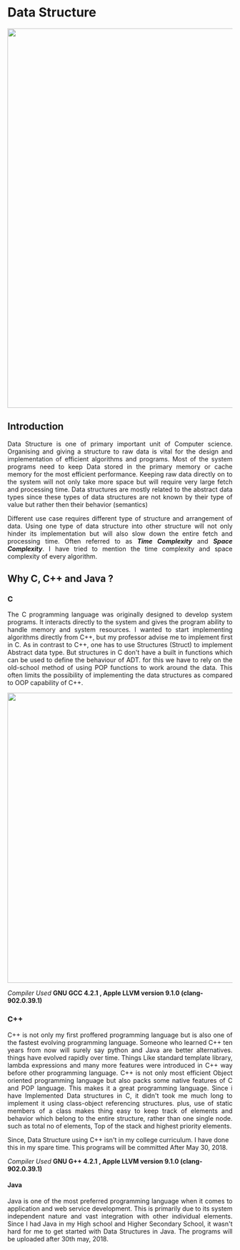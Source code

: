 Data Structure
==============

<p align="center">
  <img src="https://github.com/adityaanand13/Images_Private/blob/master/DS/DS_Wiki_home.png" width="850"/>
</p>

Introduction
-------------
<p align="justify">
Data Structure is one of primary important unit of Computer science. Organising and giving a structure to raw data is vital for the design and implementation of efficient algorithms and programs. Most of the system programs need to keep Data stored in the primary memory or cache memory for the most efficient performance. Keeping raw data directly on to the system will not only take more space but will require very large fetch and processing time. Data structures are mostly related to the abstract data types since these types of data structures are not known by their type of value but rather then their behavior (semantics)</p>

<p align="justify">
Different use case requires different type of structure and arrangement of data. Using one type of data structure into other structure will not only hinder its implementation but will also slow down the entire fetch and processing time. Often referred to as <b><i>Time Complexity</i></b> and <b><i>Space Complexity</i></b>. I have tried to mention the time complexity and space complexity of every algorithm.
</p>

Why C, C++ and Java ?
---------------------

### C
<p align="justify">
The C programming language was originally designed to develop system programs. It interacts directly to the system and gives the program ability to handle memory and system resources. I wanted to start implementing algorithms directly from C++, but my professor advise me to implement first in C. As in contrast to C++, one has to use Structures (Struct) to implement Abstract data type. But structures in C don't have a built in functions which can be used to define the behaviour of ADT. for this we have to rely on the old-school method of using POP functions to work around the data. This often limits the possibility of implementing the data structures as compared to OOP capability of C++.</p>

<p align="center">
  <img src="https://github.com/adityaanand13/Images_Private/blob/master/DS/DS_wiki_home_C_Sample.png" width="650"/>
</p>

   _Compiler Used_ **GNU GCC 4.2.1 , Apple LLVM version 9.1.0 (clang-902.0.39.1)**

### C++
<p align="justify">
C++ is not only my first proffered programming language but is also one of the fastest evolving programming language. Someone who learned C++ ten years from now will surely say python and Java are better alternatives. things have evolved rapidly over time. Things Like standard template library, lambda expressions and many more features were introduced in C++ way before other programming language. C++ is not only most efficient Object oriented programming language but also packs some native features of C and POP language. This makes it a great programming language. Since i have Implemented Data structures in C, it didn't took me much long to implement it using class-object referencing structures. plus, use of static members of a class makes thing easy to keep track of elements and behavior which belong to the entire structure, rather than one single node. such as total no of elements, Top of the stack and highest priority elements.</p>

Since, Data Structure using  C++ isn't in my college curriculum. I have done this in my spare time. This programs will be committed After May 30, 2018.

   _Compiler Used_ **GNU G++ 4.2.1 , Apple LLVM version 9.1.0 (clang-902.0.39.1)**

#### Java
<p align="justify">
Java is one of the most preferred programming language when it comes to application and web service development. This is primarily due to its system independent nature and vast integration with other individual elements. Since I had  Java in my High school and Higher Secondary School, it wasn't hard for me to get started with Data Structures in Java. The programs will be uploaded after 30th may, 2018.</p>

